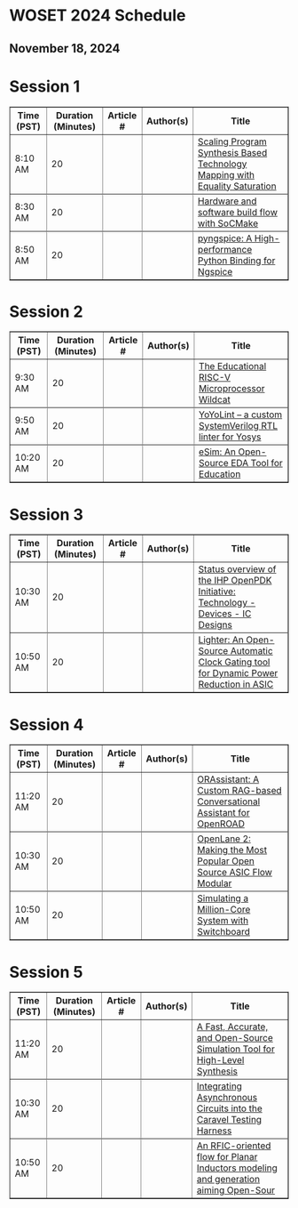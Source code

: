 # WOSET 2024 Schedule
## November 18, 2024

# Session 1

<table border="1">
<thead>
<tr>
<th>Time (PST)</th>
<th>Duration (Minutes)</th>
<th>Article #</th>
<th>Author(s)</th>
<th>Title</th>
</tr>
  
</thead>
<tbody>
  
<tr>
<td>8:10 AM</td>
<td>20</td>
<td></td>
<td></td>
<td><a href="https://woset-workshop.github.io/WOSET2024.html#article-7">
  Scaling Program Synthesis Based Technology Mapping with Equality Saturation
</a></td>
</tr>
<tr>

<tr>
<td>8:30 AM</td>
<td>20</td>
<td></td>
<td></td>
<td><a href="https://woset-workshop.github.io/WOSET2024.html#article-14">
  Hardware and software build flow with SoCMake
</a></td>
</tr>
<tr>

<tr>
<td>8:50 AM</td>
<td>20</td>
<td></td>
<td></td>
<td><a href="https://woset-workshop.github.io/WOSET2024.html#article-4">
  pyngspice: A High-performance Python Binding for Ngspice
</a></td>
</tr>
<tr>
  
</tbody>
</table>
  
# Session 2

<table border="1">
<thead>
<tr>
<th>Time (PST)</th>
<th>Duration (Minutes)</th>
<th>Article #</th>
<th>Author(s)</th>
<th>Title</th>
</tr>
  
</thead>
<tbody>
  
<tr>
<td>9:30 AM</td>
<td>20</td>
<td></td>
<td></td>
<td><a href="https://woset-workshop.github.io/WOSET2024.html#article-9">
  The Educational RISC-V Microprocessor Wildcat</a></td>
</tr>
<tr>

<tr>
<td>9:50 AM</td>
<td>20</td>
<td></td>
<td></td>
<td><a href="https://woset-workshop.github.io/WOSET2024.html#article-12">
  YoYoLint – a custom SystemVerilog RTL linter for Yosys
</a></td>
</tr>
<tr>

<tr>
<td>10:20 AM</td>
<td>20</td>
<td></td>
<td></td>
<td><a href="https://woset-workshop.github.io/WOSET2024.html#article-2">
  eSim: An Open-Source EDA Tool for Education
</a></td>
</tr>
<tr>
  
</tbody>
</table>

# Session 3

<table border="1">
<thead>
<tr>
<th>Time (PST)</th>
<th>Duration (Minutes)</th>
<th>Article #</th>
<th>Author(s)</th>
<th>Title</th>
</tr>
  
</thead>
<tbody>
  
<tr>
<td>10:30 AM</td>
<td>20</td>
<td></td>
<td></td>
<td><a href="https://woset-workshop.github.io/WOSET2024.html#article-5">
  Status overview of the IHP OpenPDK Initiative: Technology - Devices - IC Designs
</a></td>
</tr>
<tr>

<tr>
<td>10:50 AM</td>
<td>20</td>
<td></td>
<td></td>
<td><a href="https://woset-workshop.github.io/WOSET2024.html#article-15">
  Lighter: An Open-Source Automatic Clock Gating tool for Dynamic Power Reduction in ASIC
</a></td>
</tr>
<tr>
  
</tbody>
</table>

# Session 4

<table border="1">
<thead>
<tr>
<th>Time (PST)</th>
<th>Duration (Minutes)</th>
<th>Article #</th>
<th>Author(s)</th>
<th>Title</th>
</tr>
  
</thead>
<tbody>

<tr>
<td>11:20 AM</td>
<td>20</td>
<td></td>
<td></td>
<td><a href="https://woset-workshop.github.io/WOSET2024.html#article-11">
  ORAssistant: A Custom RAG-based Conversational Assistant for OpenROAD
</a></td>
</tr>
<tr>
  
<tr>
<td>10:30 AM</td>
<td>20</td>
<td></td>
<td></td>
<td><a href="https://woset-workshop.github.io/WOSET2024.html#article-17">
  OpenLane 2: Making the Most Popular Open Source ASIC Flow Modular
</a></td>
</tr>
<tr>

<tr>
<td>10:50 AM</td>
<td>20</td>
<td></td>
<td></td>
<td><a href="https://woset-workshop.github.io/WOSET2024.html#article-18">
  Simulating a Million-Core System with Switchboard
</a></td>
</tr>
<tr>

</tbody>
</table>

# Session 5

<table border="1">
<thead>
<tr>
<th>Time (PST)</th>
<th>Duration (Minutes)</th>
<th>Article #</th>
<th>Author(s)</th>
<th>Title</th>
</tr>
  
</thead>
<tbody>

<tr>
<td>11:20 AM</td>
<td>20</td>
<td></td>
<td></td>
<td><a href="https://woset-workshop.github.io/WOSET2024.html#article-3">
  A Fast, Accurate, and Open-Source Simulation Tool for High-Level Synthesis
</a></td>
</tr>
<tr>
  
<tr>
<td>10:30 AM</td>
<td>20</td>
<td></td>
<td></td>
<td><a href="https://woset-workshop.github.io/WOSET2024.html#article-8">
  Integrating Asynchronous Circuits into the Caravel Testing Harness
</a></td>
</tr>
<tr>

<tr>
<td>10:50 AM</td>
<td>20</td>
<td></td>
<td></td>
<td><a href="https://woset-workshop.github.io/WOSET2024.html#article-13">
  An RFIC-oriented flow for Planar Inductors modeling and generation aiming Open-Sour
</a></td>
</tr>
<tr>
  
</tbody>
</table>
